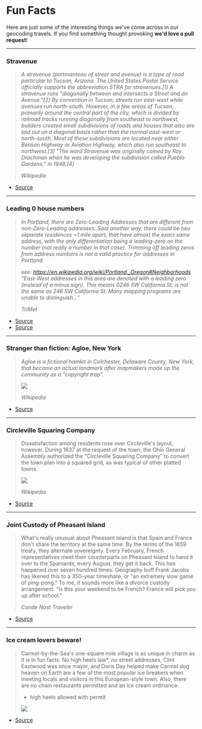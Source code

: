 # Fun Facts

Here are just some of the interesting things we've come across in our geocoding travels.
If you find something thought provoking **we'd love a pull request**!

-----

### Stravenue

> *A stravenue (portmanteau of street and avenue) is a type of road particular to Tucson, Arizona. The United States Postal Service officially supports the abbreviation STRA for stravenues.[1] A stravenue runs "diagonally between and intersects a Street and an Avenue."[2] By convention in Tucson, streets run east-west while avenues run north-south. However, in a few areas of Tucson, primarily around the central part of the city, which is divided by railroad tracks running diagonally from southeast to northwest, builders created small subdivisions of roads and houses that also are laid out on a diagonal basis rather than the normal east-west or north-south. Most of these subdivisions are located near either Benson Highway or Aviation Highway, which also run southeast to northwest.[3] "The word Stravenue was originally coined by Roy Drachman when he was developing the subdivision called Pueblo Gardens," in 1948.[4]*
>
> *Wikipedia*

- [Source](https://en.m.wikipedia.org/wiki/Stravenue)

-----

### Leading 0 house numbers

> *In Portland, there are Zero-Leading Addresses that are different from non-Zero-Leading addresses. Said another way, there could be two separate residences ~1 mile apart, that have almost the exact same address, with the only differentiation being a leading-zero on the number (not really a number in that case). Trimming off leading zeros from address numbers is not a valid practice for addresses in Portland.*
>
> *see: https://en.wikipedia.org/wiki/Portland,_Oregon#Neighborhoods “East-West addresses in this area are denoted with a leading zero (instead of a minus sign). This means 0246 SW California St. is not the same as 246 SW California St. Many mapping programs are unable to distinguish...”*
>
> *TriMet*

- [Source](https://github.com/pelias/pelias/issues/524)
- [Source](https://en.wikipedia.org/wiki/Portland,_Oregon#Neighborhoods)

-----

### Stranger than fiction: Agloe, New York

> *Agloe is a fictional hamlet in Colchester, Delaware County, New York, that became an actual landmark after mapmakers made up the community as a "copyright trap".*
>
> ![](https://upload.wikimedia.org/wikipedia/en/4/40/FictionalAgloeNewYork.PNG)
>
> *Wikipedia*

- [Source](https://en.wikipedia.org/wiki/Agloe,_New_York)

-----

### Circleville Squaring Company 

> Dissatisfaction among residents rose over Circleville's layout, however. During 1837 at the request of the town, the Ohio General Assembly authorized the "Circleville Squaring Company" to convert the town plan into a squared grid, as was typical of other platted towns. 
>
> ![](https://upload.wikimedia.org/wikipedia/en/thumb/5/53/CirclevilleOhioSeal.png/100px-CirclevilleOhioSeal.png)
>
> *Wikipedia*

- [Source](https://en.wikipedia.org/wiki/Circleville,_Ohio)

-----

### Joint Custody of Pheasant Island

>What's really unusual about Pheasant Island is that Spain and France don't share the territory at the same time. By the terms of the 1659 treaty, they alternate sovereignty. Every February, French representatives meet their counterparts on Pheasant Island to hand it over to the Spaniards; every August, they get it back. This has happened over seven hundred times. Geography buff Frank Jacobs has likened this to a 350-year timeshare, or "an extremely slow game of ping-pong." To me, it sounds more like a divorce custody arrangement. "Is this your weekend to be French? France will pick you up after school."
>
> *Conde Nast Traveler*

- [Source](http://www.cntraveler.com/story/why-pheasant-island-is-sometimes-in-france-sometimes-in-spain)

-----

### Ice cream lovers beware!

> Carmel-by-the-Sea's one-square mile village is as unique in charm as it is in fun facts. No high heels law*, no street addresses, Clint Eastwood was once mayor, and Doris Day helped make Carmel dog heaven on Earth are a few of the most popular ice breakers when meeting locals and visitors in this European-style town.
> Also, there are no chain restaurants permitted and an ice cream ordinance.
>
> * high heels allowed with permit
>
> ![](https://www.carmelcalifornia.com/webart/map3_sm.jpg)

- [Source](http://www.carmelcalifornia.com/fun-facts-about-carmel.htm?PageSpeed=noscript)